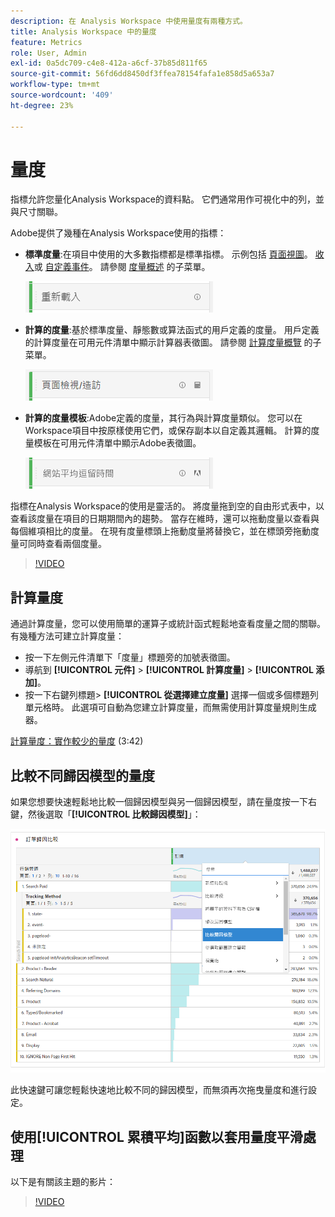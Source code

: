 ```yaml
---
description: 在 Analysis Workspace 中使用量度有兩種方式。
title: Analysis Workspace 中的量度
feature: Metrics
role: User, Admin
exl-id: 0a5dc709-c4e8-412a-a6cf-37b85d811f65
source-git-commit: 56fd6dd8450df3ffea78154fafa1e858d5a653a7
workflow-type: tm+mt
source-wordcount: '409'
ht-degree: 23%

---
```


# 量度

指標允許您量化Analysis Workspace的資料點。 它們通常用作可視化中的列，並與尺寸關聯。

Adobe提供了幾種在Analysis Workspace使用的指標：

* **標準度量**:在項目中使用的大多數指標都是標準指標。 示例包括 [頁面視圖](/help/components/metrics/page-views.md)。 [收入](/help/components/metrics/revenue.md)或 [自定義事件](/help/components/metrics/custom-events.md)。 請參閱 [度量概述](/help/components/metrics/overview.md) 的子菜單。

   ![標準度量](assets/standard-metric.png)

* **計算的度量**:基於標準度量、靜態數或算法函式的用戶定義的度量。 用戶定義的計算度量在可用元件清單中顯示計算器表徵圖。 請參閱 [計算度量概覽](/help/components/c-calcmetrics/cm-overview.md) 的子菜單。

   ![計算度量](assets/calculated-metric.png)

* **計算的度量模板**:Adobe定義的度量，其行為與計算度量類似。 您可以在Workspace項目中按原樣使用它們，或保存副本以自定義其邏輯。 計算的度量模板在可用元件清單中顯示Adobe表徵圖。

   ![計算的度量模板](assets/calculated-metric-template.png)

指標在Analysis Workspace的使用是靈活的。 將度量拖到空的自由形式表中，以查看該度量在項目的日期期間內的趨勢。 當存在維時，還可以拖動度量以查看與每個維項相比的度量。 在現有度量標頭上拖動度量將替換它，並在標頭旁拖動度量可同時查看兩個度量。

>[!VIDEO](https://video.tv.adobe.com/v/40817/?quality=12)

## 計算量度

通過計算度量，您可以使用簡單的運算子或統計函式輕鬆地查看度量之間的關聯。 有幾種方法可建立計算度量：

* 按一下左側元件清單下「度量」標題旁的加號表徵圖。
* 導航到 **[!UICONTROL 元件]** > **[!UICONTROL 計算度量]** > **[!UICONTROL 添加]**。
* 按一下右鍵列標題> **[!UICONTROL 從選擇建立度量]** 選擇一個或多個標題列單元格時。 此選項可自動為您建立計算度量，而無需使用計算度量規則生成器。

[計算量度：實作較少的量度](https://experienceleague.adobe.com/docs/analytics-learn/tutorials/components/calculated-metrics/calculated-metrics-implementationless-metrics.html?lang=zh-Hant) (3:42)

## 比較不同歸因模型的量度

如果您想要快速輕鬆地比較一個歸因模型與另一個歸因模型，請在量度按一下右鍵，然後選取「**[!UICONTROL 比較歸因模型]**」：

![比較歸因](assets/compare-attribution.png)

此快速鍵可讓您輕鬆快速地比較不同的歸因模型，而無須再次拖曳量度和進行設定。

## 使用[!UICONTROL 累積平均]函數以套用量度平滑處理

以下是有關該主題的影片：

>[!VIDEO](https://video.tv.adobe.com/v/27068/?quality=12)

